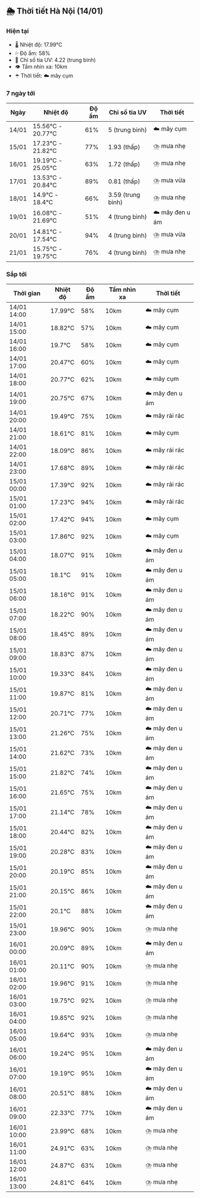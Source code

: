 ## 🌦️ Thời tiết Hà Nội (14/01)

### Hiện tại

- 🌡️ Nhiệt độ: 17.99℃
- 💦 Độ ẩm: 58%
- 🌟 Chỉ số tia UV: 4.22 (trung bình)
- 👁️ Tầm nhìn xa: 10km
- ☂️ Thời tiết: ☁️ mây cụm

### 7 ngày tới

| Ngày | Nhiệt độ | Độ ẩm | Chỉ số tia UV | Thời tiết |
| --- | --- | --- | --- | --- |
| 14/01 | 15.56℃ - 20.77℃ | 61% | 5 (trung bình) | ☁️ mây cụm |
| 15/01 | 17.23℃ - 21.82℃ | 77% | 1.93 (thấp) | ⛈️ mưa nhẹ |
| 16/01 | 19.19℃ - 25.05℃ | 63% | 1.72 (thấp) | ⛈️ mưa nhẹ |
| 17/01 | 13.53℃ - 20.84℃ | 89% | 0.81 (thấp) | ⛈️ mưa vừa |
| 18/01 | 14.9℃ - 18.4℃ | 66% | 3.59 (trung bình) | ⛈️ mưa nhẹ |
| 19/01 | 16.08℃ - 21.69℃ | 51% | 4 (trung bình) | ☁️ mây đen u ám |
| 20/01 | 14.81℃ - 17.54℃ | 94% | 4 (trung bình) | ⛈️ mưa vừa |
| 21/01 | 15.75℃ - 19.75℃ | 76% | 4 (trung bình) | ⛈️ mưa nhẹ |

### Sắp tới

| Thời gian | Nhiệt độ | Độ ẩm | Tầm nhìn xa | Thời tiết |
| --- | --- | --- | --- | --- |
| 14/01 14:00 | 17.99℃ | 58% | 10km | ☁️ mây cụm |
| 14/01 15:00 | 18.82℃ | 57% | 10km | ☁️ mây cụm |
| 14/01 16:00 | 19.7℃ | 58% | 10km | ☁️ mây cụm |
| 14/01 17:00 | 20.47℃ | 60% | 10km | ☁️ mây cụm |
| 14/01 18:00 | 20.77℃ | 62% | 10km | ☁️ mây cụm |
| 14/01 19:00 | 20.75℃ | 67% | 10km | ☁️ mây đen u ám |
| 14/01 20:00 | 19.49℃ | 75% | 10km | ☁️ mây rải rác |
| 14/01 21:00 | 18.61℃ | 81% | 10km | ☁️ mây cụm |
| 14/01 22:00 | 18.09℃ | 86% | 10km | ☁️ mây rải rác |
| 14/01 23:00 | 17.68℃ | 89% | 10km | ☁️ mây rải rác |
| 15/01 00:00 | 17.39℃ | 92% | 10km | ☁️ mây rải rác |
| 15/01 01:00 | 17.23℃ | 94% | 10km | ☁️ mây rải rác |
| 15/01 02:00 | 17.42℃ | 94% | 10km | ☁️ mây cụm |
| 15/01 03:00 | 17.86℃ | 92% | 10km | ☁️ mây cụm |
| 15/01 04:00 | 18.07℃ | 91% | 10km | ☁️ mây đen u ám |
| 15/01 05:00 | 18.1℃ | 91% | 10km | ☁️ mây đen u ám |
| 15/01 06:00 | 18.16℃ | 91% | 10km | ☁️ mây đen u ám |
| 15/01 07:00 | 18.22℃ | 90% | 10km | ☁️ mây đen u ám |
| 15/01 08:00 | 18.45℃ | 89% | 10km | ☁️ mây đen u ám |
| 15/01 09:00 | 18.83℃ | 87% | 10km | ☁️ mây đen u ám |
| 15/01 10:00 | 19.33℃ | 84% | 10km | ☁️ mây đen u ám |
| 15/01 11:00 | 19.87℃ | 81% | 10km | ☁️ mây đen u ám |
| 15/01 12:00 | 20.71℃ | 77% | 10km | ☁️ mây đen u ám |
| 15/01 13:00 | 21.26℃ | 75% | 10km | ☁️ mây đen u ám |
| 15/01 14:00 | 21.62℃ | 73% | 10km | ☁️ mây đen u ám |
| 15/01 15:00 | 21.82℃ | 74% | 10km | ☁️ mây đen u ám |
| 15/01 16:00 | 21.65℃ | 75% | 10km | ☁️ mây đen u ám |
| 15/01 17:00 | 21.14℃ | 78% | 10km | ☁️ mây đen u ám |
| 15/01 18:00 | 20.44℃ | 82% | 10km | ☁️ mây đen u ám |
| 15/01 19:00 | 20.28℃ | 83% | 10km | ☁️ mây đen u ám |
| 15/01 20:00 | 20.19℃ | 85% | 10km | ☁️ mây đen u ám |
| 15/01 21:00 | 20.15℃ | 86% | 10km | ☁️ mây đen u ám |
| 15/01 22:00 | 20.1℃ | 88% | 10km | ☁️ mây đen u ám |
| 15/01 23:00 | 19.96℃ | 90% | 10km | ⛈️ mưa nhẹ |
| 16/01 00:00 | 20.09℃ | 89% | 10km | ☁️ mây đen u ám |
| 16/01 01:00 | 20.11℃ | 90% | 10km | ⛈️ mưa nhẹ |
| 16/01 02:00 | 19.96℃ | 91% | 10km | ⛈️ mưa nhẹ |
| 16/01 03:00 | 19.75℃ | 92% | 10km | ⛈️ mưa nhẹ |
| 16/01 04:00 | 19.85℃ | 92% | 10km | ⛈️ mưa nhẹ |
| 16/01 05:00 | 19.64℃ | 93% | 10km | ⛈️ mưa nhẹ |
| 16/01 06:00 | 19.24℃ | 95% | 10km | ☁️ mây đen u ám |
| 16/01 07:00 | 19.19℃ | 95% | 10km | ☁️ mây đen u ám |
| 16/01 08:00 | 20.51℃ | 88% | 10km | ☁️ mây đen u ám |
| 16/01 09:00 | 22.33℃ | 77% | 10km | ☁️ mây đen u ám |
| 16/01 10:00 | 23.99℃ | 68% | 10km | ⛈️ mưa nhẹ |
| 16/01 11:00 | 24.91℃ | 63% | 10km | ⛈️ mưa nhẹ |
| 16/01 12:00 | 24.87℃ | 63% | 10km | ⛈️ mưa nhẹ |
| 16/01 13:00 | 24.81℃ | 64% | 10km | ⛈️ mưa nhẹ |
